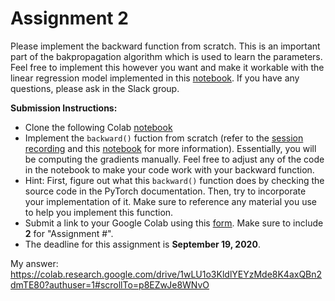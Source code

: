 # Assignment 2

Please implement the backward function from scratch. This is an important part of the bakpropagation algorithm which is used to learn the parameters. Feel free to implement this however you want and make it workable with the linear regression model implemented in this [notebook](https://colab.research.google.com/drive/1tqdWN073CUxk-Fikcg42ATnjYr3kxfCR?usp=sharing). If you have any questions, please ask in the Slack group.

**Submission Instructions:**
- Clone the following Colab [notebook](https://colab.research.google.com/drive/1tqdWN073CUxk-Fikcg42ATnjYr3kxfCR?usp=sharing)
- Implement the `backward()` fuction from scratch (refer to the [session recording](https://youtu.be/OFo85Zq3taU) and this [notebook](https://colab.research.google.com/drive/1tqdWN073CUxk-Fikcg42ATnjYr3kxfCR?usp=sharing) for more information). Essentially, you will be computing the gradients manually. Feel free to adjust any of the code in the notebook to make your code work with your backward function.
- Hint: First, figure out what this `backward()` function does by checking the source code in the PyTorch documentation. Then, try to incorporate your implementation of it. Make sure to reference any material you use to help you implement this function.
- Submit a link to your Google Colab using this [form](https://forms.gle/uNiauair61YCkBFHA). Make sure to include **2** for "Assignment #".
- The deadline for this assignment is **September 19, 2020**. 


My answer: https://colab.research.google.com/drive/1wLU1o3KldlYEYzMde8K4axQBn2dmTE80?authuser=1#scrollTo=p8EZwJe8WNvO